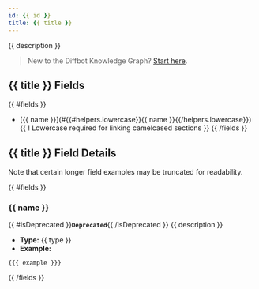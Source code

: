 ```yaml
---
id: {{ id }}
title: {{ title }}
---
```


{{ description }}

>New to the Diffbot Knowledge Graph? [Start here](dql-quickstart).

## {{ title }} Fields
{{ #fields }}
* [{{ name }}](#{{#helpers.lowercase}}{{ name }}{{/helpers.lowercase}}) {{ ! Lowercase required for linking camelcased sections }}
{{ /fields }}

## {{ title }} Field Details
Note that certain longer field examples may be truncated for readability.

{{ #fields }}
### {{ name }}
{{ #isDeprecated }}**`Deprecated`**{{ /isDeprecated }}  {{ description }}
* **Type:** {{ type }}
* **Example:**
```
{{{ example }}}
```
{{ /fields }}